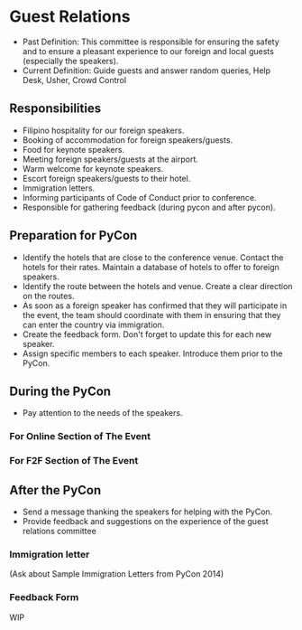 # Guest Relations

- Past Definition: This committee is responsible for ensuring the safety and to ensure a pleasant experience to our foreign and local guests (especially the speakers).
- Current Definition: Guide guests and answer random queries, Help Desk, Usher, Crowd Control

## Responsibilities

- Filipino hospitality for our foreign speakers.
- Booking of accommodation for foreign speakers/guests.
- Food for keynote speakers.
- Meeting foreign speakers/guests at the airport.
- Warm welcome for keynote speakers.
- Escort foreign speakers/guests to their hotel.
- Immigration letters.
- Informing participants of Code of Conduct prior to conference.
- Responsible for gathering feedback (during pycon and after pycon).

## Preparation for PyCon
- Identify the hotels that are close to the conference venue. Contact the hotels for their rates. Maintain a database of hotels to offer to foreign speakers.
- Identify the route between the hotels and venue. Create a clear direction on the routes.
- As soon as a foreign speaker has confirmed that they will participate in the event, the team should coordinate with them in ensuring that they can enter the country via immigration.
- Create the feedback form. Don't forget to update this for each new speaker.
- Assign specific members to each speaker. Introduce them prior to the PyCon.

## During the PyCon
- Pay attention to the needs of the speakers.

### For Online Section of The Event
### For F2F Section of The Event

## After the PyCon
- Send a message thanking the speakers for helping with the PyCon.
- Provide feedback and suggestions on the experience of the guest relations committee

### Immigration letter
(Ask about Sample Immigration Letters from PyCon 2014)

### Feedback Form
WIP

